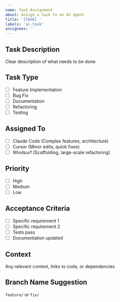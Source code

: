 ```yaml
---
name: Task Assignment
about: Assign a task to an AI agent
title: '[TASK] '
labels: 'ai-task'
assignees: ''
---
```


## Task Description
Clear description of what needs to be done

## Task Type
- [ ] Feature Implementation
- [ ] Bug Fix
- [ ] Documentation
- [ ] Refactoring
- [ ] Testing

## Assigned To
- [ ] Claude Code (Complex features, architecture)
- [ ] Cursor (Minor edits, quick fixes)
- [ ] Windsurf (Scaffolding, large-scale refactoring)

## Priority
- [ ] High
- [ ] Medium
- [ ] Low

## Acceptance Criteria
- [ ] Specific requirement 1
- [ ] Specific requirement 2
- [ ] Tests pass
- [ ] Documentation updated

## Context
Any relevant context, links to code, or dependencies

## Branch Name Suggestion
`feature/` or `fix/`
